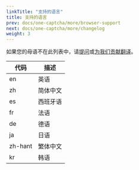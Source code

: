 ```yaml
---
linkTitle: "支持的语言"
title: 支持的语言
prev: docs/one-captcha/more/browser-support
next: docs/one-captcha/more/changelog
weight: 3
---
```


如果您的母语不在此列表中，请[提问](https://github.com/Dev-Huang1/One-Captcha/issues)或[为我们贡献翻译](https://github.com/Dev-Huang1/One-Captcha/blob/main/assets/api/v3-db/api.js)。

| 代码 | 描述 |
| ---- | ---- |
| en | 英语 |
| zh | 简体中文 |
| es | 西班牙语 |
| fr | 法语 |
| de | 德语 |
| ja | 日语 |
| zh-hant | 繁体中文 |
| kr | 韩语 |
